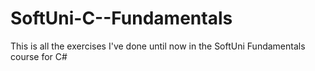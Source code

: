 # SoftUni-C--Fundamentals
This is all the exercises I've done until now in the SoftUni Fundamentals course for C#
